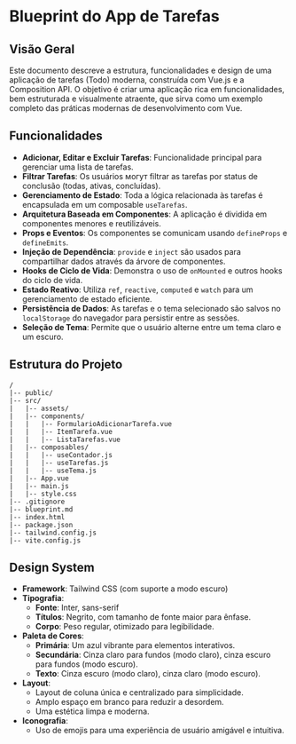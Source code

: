 
# Blueprint do App de Tarefas

## Visão Geral

Este documento descreve a estrutura, funcionalidades e design de uma aplicação de tarefas (Todo) moderna, construída com Vue.js e a Composition API. O objetivo é criar uma aplicação rica em funcionalidades, bem estruturada e visualmente atraente, que sirva como um exemplo completo das práticas modernas de desenvolvimento com Vue.

## Funcionalidades

- **Adicionar, Editar e Excluir Tarefas**: Funcionalidade principal para gerenciar uma lista de tarefas.
- **Filtrar Tarefas**: Os usuários могут filtrar as tarefas por status de conclusão (todas, ativas, concluídas).
- **Gerenciamento de Estado**: Toda a lógica relacionada às tarefas é encapsulada em um composable `useTarefas`.
- **Arquitetura Baseada em Componentes**: A aplicação é dividida em componentes menores e reutilizáveis.
- **Props e Eventos**: Os componentes se comunicam usando `defineProps` e `defineEmits`.
- **Injeção de Dependência**: `provide` e `inject` são usados para compartilhar dados através da árvore de componentes.
- **Hooks de Ciclo de Vida**: Demonstra o uso de `onMounted` e outros hooks do ciclo de vida.
- **Estado Reativo**: Utiliza `ref`, `reactive`, `computed` e `watch` para um gerenciamento de estado eficiente.
- **Persistência de Dados**: As tarefas e o tema selecionado são salvos no `localStorage` do navegador para persistir entre as sessões.
- **Seleção de Tema**: Permite que o usuário alterne entre um tema claro e um escuro.

## Estrutura do Projeto

```
/
|-- public/
|-- src/
|   |-- assets/
|   |-- components/
|   |   |-- FormularioAdicionarTarefa.vue
|   |   |-- ItemTarefa.vue
|   |   |-- ListaTarefas.vue
|   |-- composables/
|   |   |-- useContador.js
|   |   |-- useTarefas.js
|   |   |-- useTema.js
|   |-- App.vue
|   |-- main.js
|   |-- style.css
|-- .gitignore
|-- blueprint.md
|-- index.html
|-- package.json
|-- tailwind.config.js
|-- vite.config.js
```

## Design System

- **Framework**: Tailwind CSS (com suporte a modo escuro)
- **Tipografia**:
  - **Fonte**: Inter, sans-serif
  - **Títulos**: Negrito, com tamanho de fonte maior para ênfase.
  - **Corpo**: Peso regular, otimizado para legibilidade.
- **Paleta de Cores**:
  - **Primária**: Um azul vibrante para elementos interativos.
  - **Secundária**: Cinza claro para fundos (modo claro), cinza escuro para fundos (modo escuro).
  - **Texto**: Cinza escuro (modo claro), cinza claro (modo escuro).
- **Layout**:
  - Layout de coluna única e centralizado para simplicidade.
  - Amplo espaço em branco para reduzir a desordem.
  - Uma estética limpa e moderna.
- **Iconografia**:
  - Uso de emojis para uma experiência de usuário amigável e intuitiva.
